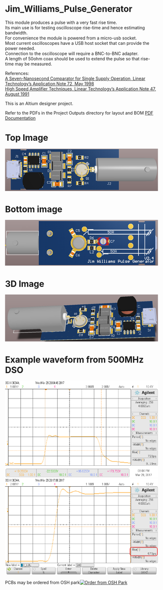 # Jim_Williams_Pulse_Generator
    
This module produces a pulse with a very fast rise time.   
Its main use is for testing oscilloscope rise-time and hence estimating bandwidth.  
For convenience the module is powered from a micro-usb socket.  
Most current oscilloscopes have a USB host socket that can provide the power needed.   
Connection to the oscilloscope will require a BNC-to-BNC adapter.  
A length of 50ohm coax should be used to extend the pulse so that rise-time may be measured.  

References:  
<a href="http://cds.linear.com/docs/en/application-note/an72f.pdf">A Seven-Nanosecond Comparator for Single Supply Operation, Linear Technology’s Application Note 72, May 1998</img></a>  
<a href="http://cds.linear.com/docs/en/application-note/an47fa.pdf">High Speed Amplifier Techniques, Linear Technology’s Application Note 47, August 1991</img></a>  

This is an Altium designer project.  

Refer to the PDFs in the Project Outputs directory for layout and BOM
<a href="https://github.com/podonoghue/Jim_Williams_Pulse_Generator/blob/master/Hardware/Project Outputs for Pulser/Pulser.PDF">PDF Documentation</img></a>

# Top Image  
![Top image](https://raw.githubusercontent.com/podonoghue/Jim_Williams_Pulse_Generator/master/Hardware/Pulse_Top.png "Top Board Image")  
# Bottom image  
![Bottom image](https://raw.githubusercontent.com/podonoghue/Jim_Williams_Pulse_Generator/master/Hardware/Pulse_Bottom.png "Bottom Board Image")  
# 3D Image  
![3D image](https://raw.githubusercontent.com/podonoghue/Jim_Williams_Pulse_Generator/master/Hardware/Pulse_3D_Perspective.png "3D Board Image")  
# Example waveform from 500MHz DSO  
![Measured Waveform](https://raw.githubusercontent.com/podonoghue/Jim_Williams_Pulse_Generator/master/Hardware/Waveform_500MHz_50R_DSO.png "Measured Waveform")
![Measured Waveform](https://raw.githubusercontent.com/podonoghue/Jim_Williams_Pulse_Generator/master/Hardware/Waveform_500MHz_50R_DSO_rising_edge.png "Measured Waveform")
  
PCBs may be ordered from OSH park<a href="https://oshpark.com/shared_projects/KrhgN8JM"><img src="https://oshpark.com/assets/badge-5b7ec47045b78aef6eb9d83b3bac6b1920de805e9a0c227658eac6e19a045b9c.png" alt="Order from OSH Park"></img></a>  



